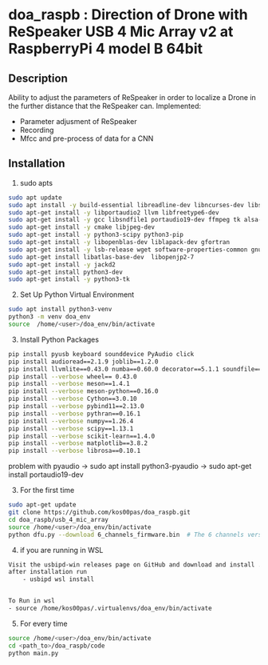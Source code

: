 # doa_raspb : Direction of Drone with  ReSpeaker USB 4 Mic Array v2 at RaspberryPi 4 model B 64bit 

## Description
Ability to adjust the parameters of ReSpeaker in order to localize a Drone in the further distance that the ReSpeaker can.
Implemented:
- Parameter adjusment of ReSpeaker
- Recording 
- Mfcc and pre-process of data for a CNN

## Installation
1.  sudo apts
```bash
sudo apt update
sudo apt install -y build-essential libreadline-dev libncurses-dev libssl-dev libsqlite3-dev tk-dev libgdbm-dev libc6-dev libbz2-dev zlib1g-dev openssl libffi-dev
sudo apt-get install -y libportaudio2 llvm libfreetype6-dev
sudo apt-get install -y gcc libsndfile1 portaudio19-dev ffmpeg tk alsa-utils usbutils x11-apps
sudo apt-get install -y cmake libjpeg-dev
sudo apt-get install -y python3-scipy python3-pip
sudo apt-get install -y libopenblas-dev liblapack-dev gfortran
sudo apt-get install -y lsb-release wget software-properties-common gnupg
sudo apt-get install libatlas-base-dev  libopenjp2-7
sudo apt-get install -y jackd2
sudo apt-get install python3-dev
sudo apt-get install -y python3-tk

```
2. Set Up Python Virtual Environment
```bash
sudo apt install python3-venv
python3 -m venv doa_env
source  /home/<user>/doa_env/bin/activate
```
3. Install Python Packages
```bash
pip install pyusb keyboard sounddevice PyAudio click
pip install audioread==2.1.9 joblib==1.2.0
pip install llvmlite==0.43.0 numba==0.60.0 decorator==5.1.1 soundfile==0.12.1 resampy==0.3.1
pip install --verbose wheel== 0.43.0
pip install --verbose meson==1.4.1
pip install --verbose meson-python==0.16.0
pip install --verbose Cython==3.0.10
pip install --verbose pybind11==2.13.0
pip install --verbose pythran==0.16.1
pip install --verbose numpy==1.26.4
pip install --verbose scipy==1.13.1
pip install --verbose scikit-learn==1.4.0
pip install --verbose matplotlib==3.8.2
pip install --verbose librosa==0.10.1
```
problem with pyaudio -> sudo apt install python3-pyaudio 
					 ->  sudo apt-get install portaudio19-dev


3. For the first time 
```bash
sudo apt-get update
git clone https://github.com/kos00pas/doa_raspb.git
cd doa_raspb/usb_4_mic_array
source /home/<user>/doa_env/bin/activate
python dfu.py --download 6_channels_firmware.bin  # The 6 channels version 
```
4. if you are running in WSL 
```bash 
Visit the usbipd-win releases page on GitHub and download and install .msi
after installation run 
	- usbipd wsl install


To Run in wsl 
- source /home/kos00pas/.virtualenvs/doa_env/bin/activate


```


5. For every time 
```bash
source /home/<user>/doa_env/bin/activate
cd <path_to>/doa_raspb/code
python main.py
```


